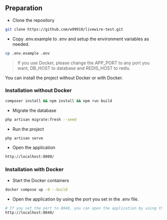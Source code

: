 ## Preparation

- Clone the repository
```bash
git clone https://github.com/w99910/livewire-test.git  
```

- Copy .env.example to .env and setup the environment variables as needed.
```bash
cp .env.example .env
```

> If you use Docker, please change the APP_PORT to any port you want, DB_HOST to database and REDIS_HOST to redis.


You can install the project without Docker or with Docker.


### Installation without Docker
```bash
composer install && npm install && npm run build
```

- Migrate the database
```bash
php artisan migrate:fresh --seed
```

- Run the project
```bash
php artisan serve
```

- Open the application
```bash
http://localhost:8000/
```

### Installation with Docker

- Start the Docker containers
```bash
docker compose up -d --build
```

- Open the application by using the port you set in the .env file. 
```bash
# If you set the port to 8040, you can open the application by using the following URL.
http://localhost:8040/
```
